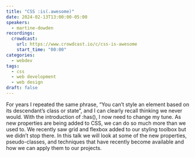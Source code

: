 ```yaml
---
title: "CSS :is(.awesome)"
date: 2024-02-13T13:00:00-05:00
speakers:
  - martine-dowden
recordings:
  crowdcast:
    url: https://www.crowdcast.io/c/css-is-awesome
    start_time: "00:00"
categories:
  - webdev
tags:
  - css
  - web development
  - web design
draft: false
---
```


For years I repeated the same phrase, “You can’t style an element based on its descendant’s class or state”, and I can clearly recall thinking we never would. With the introduction of :has(), I now need to change my tune. As new properties are being added to CSS, we can do so much more than we used to. We recently saw grid and flexbox added to our styling toolbox but we didn’t stop there. In this talk we will look at some of the new properties, pseudo-classes, and techniques that have recently become available and how we can apply them to our projects.